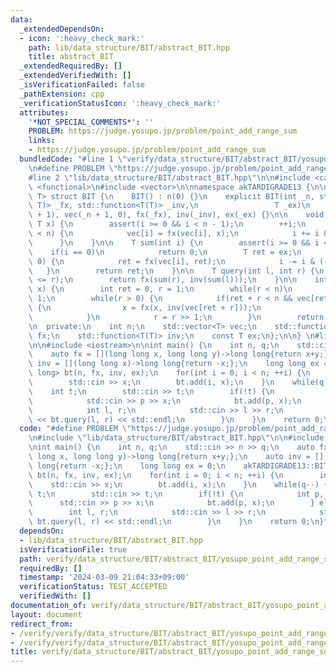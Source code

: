 ```yaml
---
data:
  _extendedDependsOn:
  - icon: ':heavy_check_mark:'
    path: lib/data_structure/BIT/abstract_BIT.hpp
    title: abstract_BIT
  _extendedRequiredBy: []
  _extendedVerifiedWith: []
  _isVerificationFailed: false
  _pathExtension: cpp
  _verificationStatusIcon: ':heavy_check_mark:'
  attributes:
    '*NOT_SPECIAL_COMMENTS*': ''
    PROBLEM: https://judge.yosupo.jp/problem/point_add_range_sum
    links:
    - https://judge.yosupo.jp/problem/point_add_range_sum
  bundledCode: "#line 1 \"verify/data_structure/BIT/abstract_BIT/yosupo_point_add_range_sum.test.cpp\"\
    \n#define PROBLEM \"https://judge.yosupo.jp/problem/point_add_range_sum\"\n\n\
    #line 2 \"lib/data_structure/BIT/abstract_BIT.hpp\"\n\n#include <cassert>\n#include\
    \ <functional>\n#include <vector>\n\nnamespace akTARDIGRADE13 {\n\ntemplate <typename\
    \ T> struct BIT {\n    BIT() : n(0) {}\n    explicit BIT(int _n, std::function<T(T,\
    \ T)> _fx, std::function<T(T)> _inv,\n                 T _ex)\n        : n(_n\
    \ + 1), vec(_n + 1, 0), fx(_fx), inv(_inv), ex(_ex) {}\n\n    void add(int i,\
    \ T x) {\n        assert(i >= 0 && i < n - 1);\n        ++i;\n        while(i\
    \ < n) {\n            vec[i] = fx(vec[i], x);\n            i += i & (-i);\n  \
    \      }\n    }\n\n    T sum(int i) {\n        assert(i >= 0 && i < n);\n    \
    \    if(i == 0)\n            return 0;\n        T ret = ex;\n        while(i >\
    \ 0) {\n            ret = fx(vec[i], ret);\n            i -= i & (-i);\n     \
    \   }\n        return ret;\n    }\n\n    T query(int l, int r) {\n        assert(l\
    \ <= r);\n        return fx(sum(r), inv(sum(l)));\n    }\n\n    int binary_search(T\
    \ x) {\n        int ret = 0, r = 1;\n        while(r < n)\n            r = r <<\
    \ 1;\n        while(r > 0) {\n            if(ret + r < n && vec[ret + r] < x)\
    \ {\n                x = fx(x, inv(vec[ret + r]));\n                ret += r;\n\
    \            }\n            r = r >> 1;\n        }\n        return ret;\n    }\n\
    \n  private:\n    int n;\n    std::vector<T> vec;\n    std::function<T(T, T)>\
    \ fx;\n    std::function<T(T)> inv;\n    const T ex;\n};\n\n} \n#line 4 \"verify/data_structure/BIT/abstract_BIT/yosupo_point_add_range_sum.test.cpp\"\
    \n\n#include <iostream>\n\nint main() {\n    int n, q;\n    std::cin >> n >> q;\n\
    \    auto fx = [](long long x, long long y)->long long{return x+y;};\n    auto\
    \ inv = [](long long x)->long long{return -x;};\n    long long ex = 0;\n    akTARDIGRADE13::BIT<long\
    \ long> bt(n, fx, inv, ex);\n    for(int i = 0; i < n; ++i) {\n        int x;\n\
    \        std::cin >> x;\n        bt.add(i, x);\n    }\n    while(q--) {\n    \
    \    int t;\n        std::cin >> t;\n        if(!t) {\n            int p, x;\n\
    \            std::cin >> p >> x;\n            bt.add(p, x);\n        } else {\n\
    \            int l, r;\n            std::cin >> l >> r;\n            std::cout\
    \ << bt.query(l, r) << std::endl;\n        }\n    }\n    return 0;\n}\n"
  code: "#define PROBLEM \"https://judge.yosupo.jp/problem/point_add_range_sum\"\n\
    \n#include \"lib/data_structure/BIT/abstract_BIT.hpp\"\n\n#include <iostream>\n\
    \nint main() {\n    int n, q;\n    std::cin >> n >> q;\n    auto fx = [](long\
    \ long x, long long y)->long long{return x+y;};\n    auto inv = [](long long x)->long\
    \ long{return -x;};\n    long long ex = 0;\n    akTARDIGRADE13::BIT<long long>\
    \ bt(n, fx, inv, ex);\n    for(int i = 0; i < n; ++i) {\n        int x;\n    \
    \    std::cin >> x;\n        bt.add(i, x);\n    }\n    while(q--) {\n        int\
    \ t;\n        std::cin >> t;\n        if(!t) {\n            int p, x;\n      \
    \      std::cin >> p >> x;\n            bt.add(p, x);\n        } else {\n    \
    \        int l, r;\n            std::cin >> l >> r;\n            std::cout <<\
    \ bt.query(l, r) << std::endl;\n        }\n    }\n    return 0;\n}"
  dependsOn:
  - lib/data_structure/BIT/abstract_BIT.hpp
  isVerificationFile: true
  path: verify/data_structure/BIT/abstract_BIT/yosupo_point_add_range_sum.test.cpp
  requiredBy: []
  timestamp: '2024-03-09 21:04:33+09:00'
  verificationStatus: TEST_ACCEPTED
  verifiedWith: []
documentation_of: verify/data_structure/BIT/abstract_BIT/yosupo_point_add_range_sum.test.cpp
layout: document
redirect_from:
- /verify/verify/data_structure/BIT/abstract_BIT/yosupo_point_add_range_sum.test.cpp
- /verify/verify/data_structure/BIT/abstract_BIT/yosupo_point_add_range_sum.test.cpp.html
title: verify/data_structure/BIT/abstract_BIT/yosupo_point_add_range_sum.test.cpp
---
```

